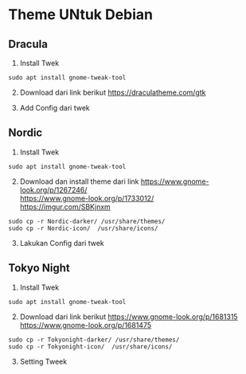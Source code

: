 # Theme UNtuk Debian 
## Dracula
1. Install Twek
```
sudo apt install gnome-tweak-tool
```
2. Download dari link berikut
https://draculatheme.com/gtk

3. Add Config dari twek

## Nordic 
1. Install Twek
```
sudo apt install gnome-tweak-tool
```
2. Download dan install theme dari link 
https://www.gnome-look.org/p/1267246/  <br>
https://www.gnome-look.org/p/1733012/   <br>
https://imgur.com/SBKjnxm  <br>

```
sudo cp -r Nordic-darker/ /usr/share/themes/
sudo cp -r Nordic-icon/  /usr/share/icons/
```
3. Lakukan Config dari twek

## Tokyo Night 
1. Install Twek
```
sudo apt install gnome-tweak-tool
```
2. Download dari link berikut
https://www.gnome-look.org/p/1681315 <br>
https://www.gnome-look.org/p/1681475 <br>

```
sudo cp -r Tokyonight-darker/ /usr/share/themes/
sudo cp -r Tokyonight-icon/  /usr/share/icons/
```
3. Setting Tweek
